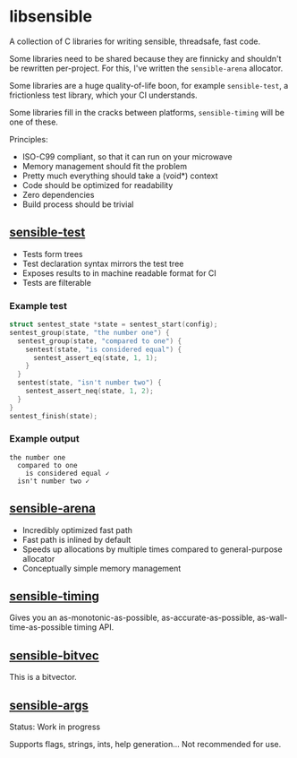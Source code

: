 <!--
SPDX-FileCopyrightText: 2023 The libsensible Authors

SPDX-License-Identifier: Unlicense
-->

# libsensible

A collection of C libraries for writing sensible, threadsafe, fast code.

Some libraries need to be shared because they are finnicky and shouldn't be
rewritten per-project. For this, I've written the `sensible-arena` allocator.

Some libraries are a huge quality-of-life boon, for example `sensible-test`,
a frictionless test library, which your CI understands.

Some libraries fill in the cracks between platforms, `sensible-timing` will
be one of these.

Principles:

* ISO-C99 compliant, so that it can run on your microwave
* Memory management should fit the problem
* Pretty much everything should take a (void*) context
* Code should be optimized for readability
* Zero dependencies
* Build process should be trivial

## [sensible-test](./sensible-test)

* Tests form trees
* Test declaration syntax mirrors the test tree
* Exposes results to in machine readable format for CI
* Tests are filterable

### Example test

```C
struct sentest_state *state = sentest_start(config);
sentest_group(state, "the number one") {
  sentest_group(state, "compared to one") {
    sentest(state, "is considered equal") {
      sentest_assert_eq(state, 1, 1);
    }
  }
  sentest(state, "isn't number two") {
    sentest_assert_neq(state, 1, 2);
  }
}
sentest_finish(state);
```

### Example output

```
the number one
  compared to one
    is considered equal ✓
  isn't number two ✓
```

## [sensible-arena](./sensible-allocators/sensible-arena)

* Incredibly optimized fast path
* Fast path is inlined by default
* Speeds up allocations by multiple times compared to general-purpose allocator
* Conceptually simple memory management

## [sensible-timing](./sensible-timing)

Gives you an as-monotonic-as-possible, as-accurate-as-possible,
as-wall-time-as-possible timing API.

## [sensible-bitvec](./sensible-bitvec)

This is a bitvector.

## [sensible-args](./sensible-args)

Status: Work in progress

Supports flags, strings, ints, help generation...
Not recommended for use.
